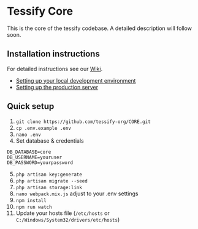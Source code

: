 # Tessify Core

This is the core of the tessify codebase. A detailed description will follow soon.

## Installation instructions

For detailed instructions see our [Wiki](https://github.com/tessify-org/CORE/wiki).

- [Setting up your local development environment](https://github.com/tessify-org/CORE/wiki/Development-Setup)
- [Setting up the production server](https://github.com/tessify-org/CORE/wiki/Server-Setup)

## Quick setup

1. ```git clone https://github.com/tessify-org/CORE.git```
2. ```cp .env.example .env```
3. ```nano .env```
4. Set database & credentials
```
DB_DATABASE=core
DB_USERNAME=youruser
DB_PASSWORD=yourpassword
```
5. ```php artisan key:generate```
6. ```php artisan migrate --seed```
7. ```php artisan storage:link```
8. ```nano webpack.mix.js``` adjust to your .env settings
9. ```npm install```
10. ```npm run watch```
11. Update your hosts file (```/etc/hosts``` or ```C:/Windows/System32/drivers/etc/hosts```)